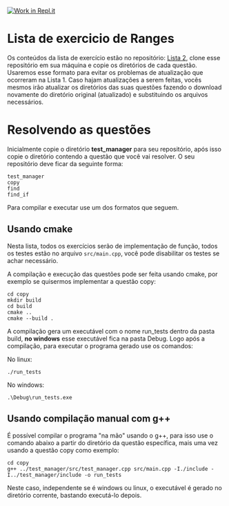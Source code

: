 [![Work in Repl.it](https://classroom.github.com/assets/work-in-replit-14baed9a392b3a25080506f3b7b6d57f295ec2978f6f33ec97e36a161684cbe9.svg)](https://classroom.github.com/online_ide?assignment_repo_id=4894509&assignment_repo_type=AssignmentRepo)
# Lista de exercicio de Ranges

Os conteúdos da lista de exercício estão no repositório: [Lista 2](https://github.com/JulioMelo-Classes/LP1-2021.1-Lista2.git), clone esse repositório em sua máquina e copie
os diretórios de cada questão. Usaremos esse formato para evitar os problemas de atualização que ocorreram na Lista 1. Caso hajam atualizações a serem feitas, vocês mesmos
irão atualizar os diretórios das suas questões fazendo o download novamente do diretório original (atualizado) e substituindo os arquivos necessários.

# Resolvendo as questões

Inicialmente copie o diretório **test_manager** para seu repositório, após isso copie o diretório contendo a questão que você vai resolver. O seu repositório deve 
ficar da seguinte forma:

```
test_manager
copy
find
find_if
```
Para compilar e executar use um dos formatos que seguem.

## Usando cmake
Nesta lista, todos os exercícios serão de implementação de função, todos os testes estão no arquivo `src/main.cpp`, você pode disabilitar os testes se achar necessário.

A compilação e execução das questões pode ser feita usando cmake, por exemplo se quisermos implementar a questão copy:

```
cd copy
mkdir build
cd build
cmake ..
cmake --build .
```
A compilação gera um executável com o nome run_tests dentro da pasta build, __no windows__ esse executável fica na pasta Debug. Logo após a compilação, para executar o programa gerado use os comandos:

No linux:
```
./run_tests
```
No windows:
```
.\Debug\run_tests.exe
```

## Usando compilação manual com g++

É possível compilar o programa "na mão" usando o g++, para isso use o comando abaixo a partir do diretório da questão específica, mais uma vez usando a questão copy como exemplo:
```
cd copy
g++ ../test_manager/src/test_manager.cpp src/main.cpp -I./include -I../test_manager/include -o run_tests
```
Neste caso, independente se é windows ou linux, o executável é gerado no diretório corrente, bastando executá-lo depois.
